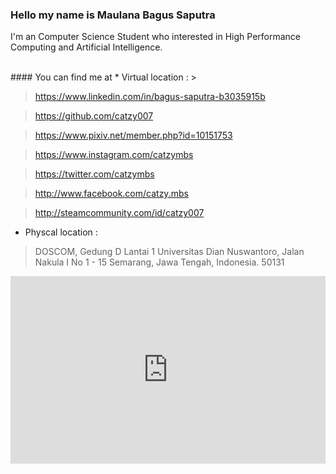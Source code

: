 ### Hello my name is Maulana Bagus Saputra
I'm an Computer Science Student who interested in 
High Performance Computing and Artificial Intelligence.

<br>
#### You can find me at
* Virtual location :
> <mailto:catzy.rais@gmail.com>

> <https://www.linkedin.com/in/bagus-saputra-b3035915b>

> <https://github.com/catzy007>

> <https://www.pixiv.net/member.php?id=10151753>

> <https://www.instagram.com/catzymbs>

> <https://twitter.com/catzymbs>

> <http://www.facebook.com/catzy.mbs>

> <http://steamcommunity.com/id/catzy007>

* Physcal location :
> DOSCOM, Gedung D Lantai 1 Universitas Dian Nuswantoro, Jalan Nakula I No 1 - 15 Semarang, Jawa Tengah, Indonesia. 50131

<iframe src="https://www.google.com/maps/embed?pb=!1m18!1m12!1m3!1d3960.223779191707!2d110.4070689142553!3d-6.982897870320365!2m3!1f0!2f0!3f0!3m2!1i1024!2i768!4f13.1!3m3!1m2!1s0x2e708b4ec527b8bb%3A0xb7656f6d2c75fa4f!2sGedung+D+Universitas+Dian+Nuswantoro!5e0!3m2!1sen!2sid!4v1558561782029!5m2!1sen!2sid" width="100%" height="300" frameborder="0" style="border:0" allowfullscreen></iframe>


